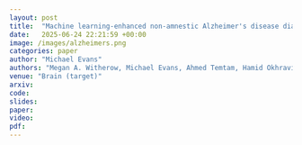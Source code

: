 ```yaml
---
layout: post
title:  "Machine learning-enhanced non-amnestic Alzheimer's disease diagnosis from MRI and clinical features"
date:   2025-06-24 22:21:59 +00:00
image: /images/alzheimers.png
categories: paper
author: "Michael Evans"
authors: "Megan A. Witherow, Michael Evans, Ahmed Temtam, Hamid Okhravi, and Khan M. Iftekharuddin"
venue: "Brain (target)"
arxiv:
code:
slides:
paper:
video:
pdf:
---
```


